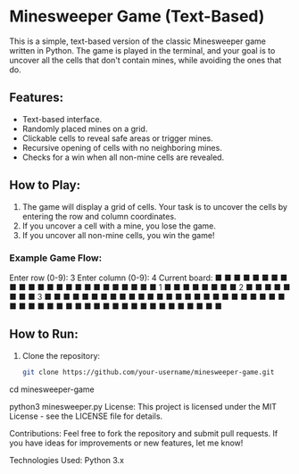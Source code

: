 # Minesweeper Game (Text-Based)

This is a simple, text-based version of the classic Minesweeper game written in Python. The game is played in the terminal, and your goal is to uncover all the cells that don't contain mines, while avoiding the ones that do.

## Features:
- Text-based interface.
- Randomly placed mines on a grid.
- Clickable cells to reveal safe areas or trigger mines.
- Recursive opening of cells with no neighboring mines.
- Checks for a win when all non-mine cells are revealed. 

## How to Play:
1. The game will display a grid of cells. Your task is to uncover the cells by entering the row and column coordinates.
2. If you uncover a cell with a mine, you lose the game. 
3. If you uncover all non-mine cells, you win the game!    
 
### Example Game Flow:
Enter row (0-9): 3 Enter column (0-9): 4 Current board: ■ ■ ■ ■ ■ ■ ■ ■ ■ ■ ■ ■ ■ ■ ■ ■ ■ ■ ■ ■ ■ ■ ■ ■ 1 ■ ■ ■ ■ ■ ■ ■ ■ 2 ■ ■ ■ ■ ■ ■ ■ ■ 3 ■ ■ ■ ■ ■ ■ ■ ■ ■ ■ ■ ■ ■ ■ ■ ■ ■ ■ ■ ■ ■ ■ ■ ■ ■ ■ ■ ■ ■ ■ ■ ■ ■ ■ ■ ■ ■ ■ ■ ■ ■ ■ ■ ■ ■ ■ ■ ■ ■
  
## How to Run:    
1. Clone the repository:     
   ```bash  
   git clone https://github.com/your-username/minesweeper-game.git 
cd minesweeper-game

python3 minesweeper.py
License:
This project is licensed under the MIT License - see the LICENSE file for details.

Contributions:
Feel free to fork the repository and submit pull requests. If you have ideas for improvements or new features, let me know!

Technologies Used:
Python 3.x
